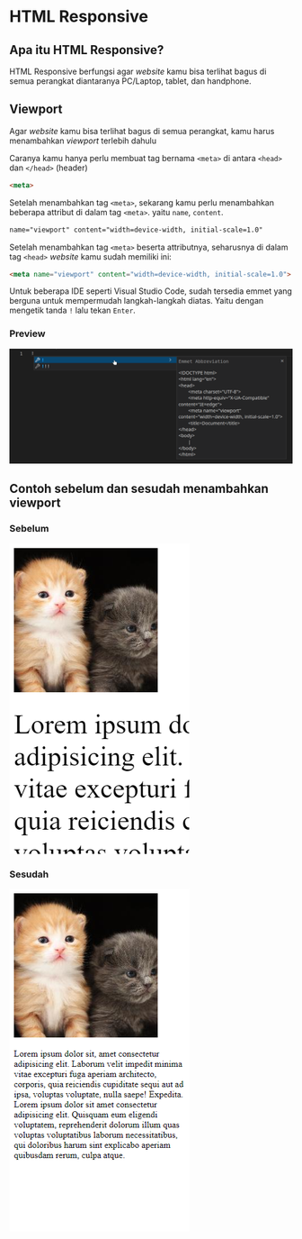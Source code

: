 # HTML Responsive

## Apa itu HTML Responsive?

HTML Responsive berfungsi agar *website* kamu bisa terlihat bagus di semua perangkat diantaranya PC/Laptop, tablet, dan handphone.

## Viewport

Agar *website* kamu bisa terlihat bagus di semua perangkat, kamu harus menambahkan *viewport* terlebih dahulu

Caranya kamu hanya perlu membuat tag bernama `<meta>` di antara `<head>` dan `</head>` (header)

```html
<meta>
```

Setelah menambahkan tag `<meta>`, sekarang kamu perlu menambahkan beberapa attribut di dalam tag `<meta>`. yaitu `name`, `content`.

```html
name="viewport" content="width=device-width, initial-scale=1.0"
```

Setelah menambahkan tag `<meta>` beserta attributnya, seharusnya di dalam tag `<head>` *website* kamu sudah memiliki ini:

```html
<meta name="viewport" content="width=device-width, initial-scale=1.0">
```

Untuk beberapa IDE seperti Visual Studio Code, sudah tersedia emmet yang berguna untuk mempermudah langkah-langkah diatas. Yaitu dengan mengetik tanda `!` lalu tekan `Enter`.

### Preview

![preview](./emmet.png)

## Contoh sebelum dan sesudah menambahkan viewport

### Sebelum

![sebelum](./GAMBAR-sesudah.png)

### Sesudah

![sesudah](./GAMBAR-sebelum.png)
